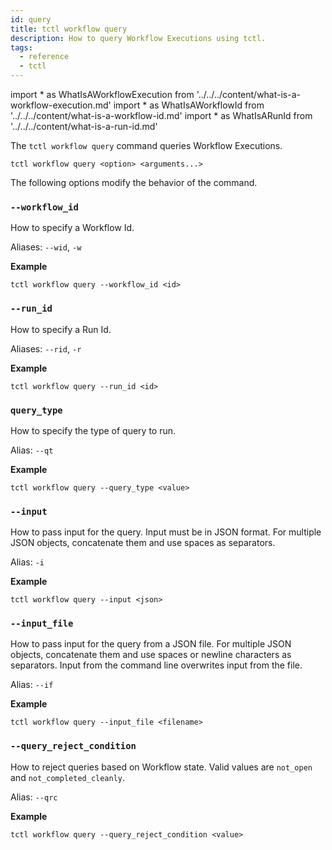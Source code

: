 ```yaml
---
id: query
title: tctl workflow query
description: How to query Workflow Executions using tctl.
tags:
  - reference
  - tctl
---
```


<!-- prettier-ignore -->
import * as WhatIsAWorkflowExecution from '../../../content/what-is-a-workflow-execution.md'
import * as WhatIsAWorkflowId from '../../../content/what-is-a-workflow-id.md'
import * as WhatIsARunId from '../../../content/what-is-a-run-id.md'

The `tctl workflow query` command queries <preview page={WhatIsAWorkflowExecution}>Workflow Executions</preview>.

`tctl workflow query <option> <arguments...>`

The following options modify the behavior of the command.

### `--workflow_id`

How to specify a <preview page={WhatIsAWorkflowId}>Workflow Id</preview>.

Aliases: `--wid`, `-w`

**Example**

```
tctl workflow query --workflow_id <id>
```

### `--run_id`

How to specify a <preview page={WhatIsARunId}>Run Id</preview>.

Aliases: `--rid`, `-r`

**Example**

```
tctl workflow query --run_id <id>
```

### `query_type`

How to specify the type of query to run.

Alias: `--qt`

**Example**

```
tctl workflow query --query_type <value>
```

### `--input`

How to pass input for the query.
Input must be in JSON format.
For multiple JSON objects, concatenate them and use spaces as separators.

Alias: `-i`

**Example**

```
tctl workflow query --input <json>
```

### `--input_file`

How to pass input for the query from a JSON file.
For multiple JSON objects, concatenate them and use spaces or newline characters as separators.
Input from the command line overwrites input from the file.

Alias: `--if`

**Example**

```
tctl workflow query --input_file <filename>
```

### `--query_reject_condition`

How to reject queries based on Workflow state.
Valid values are `not_open` and `not_completed_cleanly`.

Alias: `--qrc`

**Example**

```
tctl workflow query --query_reject_condition <value>
```
